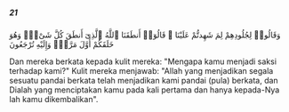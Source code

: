 ##### 21

<span class="ayah">وَقَالُوا۟ لِجُلُودِهِمْ لِمَ شَهِدتُّمْ عَلَيْنَا ۖ قَالُوٓا۟ أَنطَقَنَا ٱللَّهُ ٱلَّذِىٓ أَنطَقَ كُلَّ شَىْءٍۢ وَهُوَ خَلَقَكُمْ أَوَّلَ مَرَّةٍۢ وَإِلَيْهِ تُرْجَعُونَ</span>

<span class="ayah_translation">Dan mereka berkata kepada kulit mereka: "Mengapa kamu menjadi saksi terhadap kami?" Kulit mereka menjawab: "Allah yang menjadikan segala sesuatu pandai berkata telah menjadikan kami pandai (pula) berkata, dan Dialah yang menciptakan kamu pada kali pertama dan hanya kepada-Nya lah kamu dikembalikan".</span>
